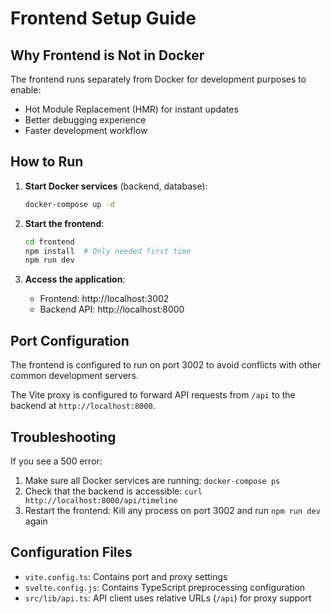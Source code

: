 # Frontend Setup Guide

## Why Frontend is Not in Docker

The frontend runs separately from Docker for development purposes to enable:
- Hot Module Replacement (HMR) for instant updates
- Better debugging experience
- Faster development workflow

## How to Run

1. **Start Docker services** (backend, database):
   ```bash
   docker-compose up -d
   ```

2. **Start the frontend**:
   ```bash
   cd frontend
   npm install  # Only needed first time
   npm run dev
   ```

3. **Access the application**:
   - Frontend: http://localhost:3002
   - Backend API: http://localhost:8000

## Port Configuration

The frontend is configured to run on port 3002 to avoid conflicts with other common development servers.

The Vite proxy is configured to forward API requests from `/api` to the backend at `http://localhost:8000`.

## Troubleshooting

If you see a 500 error:
1. Make sure all Docker services are running: `docker-compose ps`
2. Check that the backend is accessible: `curl http://localhost:8000/api/timeline`
3. Restart the frontend: Kill any process on port 3002 and run `npm run dev` again

## Configuration Files

- `vite.config.ts`: Contains port and proxy settings
- `svelte.config.js`: Contains TypeScript preprocessing configuration
- `src/lib/api.ts`: API client uses relative URLs (`/api`) for proxy support